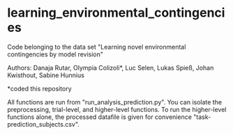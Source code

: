 # learning_environmental_contingencies
Code belonging to the data set "Learning novel environmental contingencies by model revision"

Authors: Danaja Rutar, Olympia Colizoli*, Luc Selen, Lukas Spieß, Johan Kwisthout, Sabine Hunnius

*coded this repository

All functions are run from "run_analysis_prediction.py".
You can isolate the preprocessing, trial-level, and higher-level functions.
To run the higher-level functions alone, the processed datafile is given for convenience "task-prediction_subjects.csv".

